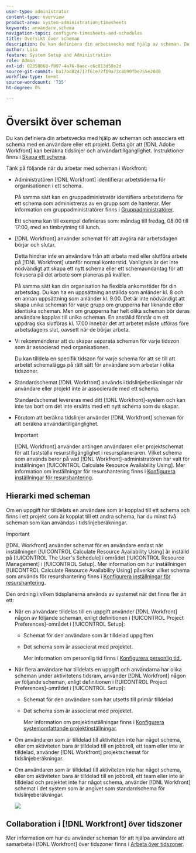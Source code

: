 ```yaml
---
user-type: administrator
content-type: overview
product-area: system-administration;timesheets
keywords: användare,schema
navigation-topic: configure-timesheets-and-schedules
title: Översikt över scheman
description: Du kan definiera din arbetsvecka med hjälp av scheman. Du kan associera ett schema med en användare eller ett projekt. Detta gör att  [!DNL Adobe Workfront]  kan beräkna tidslinjer och användartillgänglighet. Instruktioner finns i Skapa ett schema.
author: Lisa
feature: System Setup and Administration
role: Admin
exl-id: 02350860-f997-4a76-8aec-c6c813d58e2d
source-git-commit: ba17bd824717f61e72fb9a73c8b90fbe755e20d8
workflow-type: tm+mt
source-wordcount: '735'
ht-degree: 0%

---
```


# Översikt över scheman

<!-- Audited: 1/2024 -->

<!--<span class="preview">The highlighted information on this page refers to functionality not yet generally available. It is available only in the Preview environment for all customers. After the monthly releases to Production, the same features are also available in the Production environment for customers who enabled fast releases. </span>   

<span class="preview">For information about fast releases, see [Enable or disable fast releases for your organization](/help/quicksilver/administration-and-setup/set-up-workfront/configure-system-defaults/enable-fast-release-process.md). </span>-->

Du kan definiera din arbetsvecka med hjälp av scheman och associera ett schema med en användare eller ett projekt. Detta gör att [!DNL Adobe Workfront] kan beräkna tidslinjer och användartillgänglighet. Instruktioner finns i [Skapa ett schema](../../../administration-and-setup/set-up-workfront/configure-timesheets-schedules/create-schedules.md).

Tänk på följande när du arbetar med scheman i Workfront:

* Administratören [!DNL Workfront] identifierar arbetstiderna för organisationen i ett schema.

  På samma sätt kan en gruppadministratör identifiera arbetstiderna för ett schema som administreras av en grupp som de hanterar. Mer information om gruppadministratörer finns i [Gruppadministratörer](../../../administration-and-setup/manage-groups/group-roles/group-administrators.md).

  Ett schema kan till exempel definieras som: måndag till fredag, 08:00 till 17:00, med en timbrytning till lunch.

* [!DNL Workfront] använder schemat för att avgöra när arbetsdagen börjar och slutar.

  Detta hindrar inte en användare från att arbeta med eller slutföra arbete på [!DNL Workfront] utanför normal kontorstid. Vanligtvis är det inte nödvändigt att skapa ett nytt schema eller ett schemaundantag för att fokusera på det arbete som planeras på kvällen.

  På samma sätt kan din organisation ha flexibla ankomsttider för din arbetsdag. Du kan ha en uppsättning anställda som anländer kl. 8 och en annan uppsättning som anländer kl. 9.00. Det är inte nödvändigt att skapa unika scheman för varje grupp om grupperna har liknande eller identiska scheman. Men om grupperna har helt olika scheman bör deras användare kopplas till unika scheman. En anställd förstår om ett uppdrag ska slutföras kl. 17.00 innebär det att arbetet måste utföras före arbetsdagens slut, oavsett när de börjar arbeta.

* Vi rekommenderar att du skapar separata scheman för varje tidszon som är associerad med organisationen.

  Du kan tilldela en specifik tidszon för varje schema för att se till att arbetet schemaläggs på rätt sätt för användare som arbetar i olika tidszoner.

* Standardschemat [!DNL Workfront] används i tidslinjeberäkningar när användare eller projekt inte är associerade med ett schema.

  Standardschemat levereras med ditt [!DNL Workfront]-system och kan inte tas bort om det inte ersätts med ett nytt schema som du skapar.

* Förutom att beräkna tidslinjer använder [!DNL Workfront] scheman för att beräkna användartillgänglighet.

  >[!IMPORTANT]
  >
  >[!DNL Workfront] använder antingen användaren eller projektschemat för att fastställa resurstillgänglighet i resursplaneraren. Vilket schema som används beror på vad [!DNL Workfront]-administratören har valt för inställningen [!UICONTROL Calculate Resource Availability Using]. Mer information om inställningar för resurshantering finns i [Konfigurera inställningar för resurshantering](../../../administration-and-setup/set-up-workfront/configure-system-defaults/configure-resource-mgmt-preferences.md).

## Hierarki med scheman

Om en uppgift har tilldelats en användare som är kopplad till ett schema och finns i ett projekt som är kopplat till ett andra schema, har du minst två scheman som kan användas i tidslinjeberäkningar.

>[!IMPORTANT]
>
>[!DNL Workfront] använder schemat för en användare endast när inställningen [!UICONTROL Calculate Resource Availability Using] är inställd på [!UICONTROL The User's Schedule] i området [!UICONTROL Resource Management] i [!UICONTROL Setup]. Mer information om hur inställningen [!UICONTROL Calculate Resource Availability Using] påverkar vilket schema som används för resurshantering finns i [Konfigurera inställningar för resurshantering](../../../administration-and-setup/set-up-workfront/configure-system-defaults/configure-resource-mgmt-preferences.md).

Den ordning i vilken tidsplanerna används av systemet när det finns fler än ett:


* När en användare tilldelas till en uppgift använder [!DNL Workfront] någon av följande scheman, enligt definitionen i [!UICONTROL Project Preferences]-området i [!UICONTROL Setup]:

   * Schemat för den användare som är tilldelad uppgiften
   * Det schema som är associerat med projektet.

     Mer information om personlig tid finns i [Konfigurera personlig tid ](../../../workfront-basics/manage-your-account-and-profile/configuring-your-user-profile/personal-time-overview.md).

* När flera användare har tilldelats en uppgift och användarna har olika scheman under aktivitetens tidsram, använder [!DNL Workfront] någon av följande scheman, enligt definitionen i [!UICONTROL Project Preferences]-området i [!UICONTROL Setup]:

   * Schemat för den användare som har utsetts till primär tilldelad
   * Det schema som är associerat med projektet.

     Mer information om projektinställningar finns i [Konfigurera systemomfattande projektinställningar](../../../administration-and-setup/set-up-workfront/configure-system-defaults/set-project-preferences.md).

* Om användaren som är tilldelad till aktiviteten inte har något schema, eller om aktiviteten bara är tilldelad till en jobbroll, ett team eller inte är tilldelad, använder [!DNL Workfront] projektschemat för tidslinjeberäkningar.
* Om användaren som är tilldelad till aktiviteten inte har något schema, eller om aktiviteten bara är tilldelad till en jobbroll, ett team eller inte är tilldelad och projektet inte har något schema, använder [!DNL Workfront] schemat i det system som är angivet som standardschema för tidslinjeberäkningar.

  ![](assets/default-schedule.png)

## Collaboration i [!DNL Workfront] över tidszoner

Mer information om hur du använder scheman för att hjälpa användare att samarbeta i [!DNL Workfront] över tidszoner finns i [Arbeta över tidszoner](../../../workfront-basics/tips-tricks-and-troubleshooting/working-across-timezones.md).
